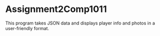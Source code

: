 # Assignment2Comp1011
This program takes JSON data and displays player info and photos in a user-friendly format.
